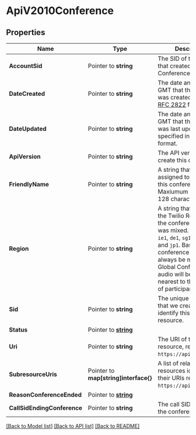 # ApiV2010Conference

## Properties

Name | Type | Description | Notes
------------ | ------------- | ------------- | -------------
**AccountSid** | Pointer to **string** | The SID of the [Account](https://www.twilio.com/docs/iam/api/account) that created this Conference resource. |
**DateCreated** | Pointer to **string** | The date and time in GMT that this resource was created specified in [RFC 2822](https://www.ietf.org/rfc/rfc2822.txt) format. |
**DateUpdated** | Pointer to **string** | The date and time in GMT that this resource was last updated, specified in [RFC 2822](https://www.ietf.org/rfc/rfc2822.txt) format. |
**ApiVersion** | Pointer to **string** | The API version used to create this conference. |
**FriendlyName** | Pointer to **string** | A string that you assigned to describe this conference room. Maxiumum length is 128 characters. |
**Region** | Pointer to **string** | A string that represents the Twilio Region where the conference audio was mixed. May be `us1`, `ie1`,  `de1`, `sg1`, `br1`, `au1`, and `jp1`. Basic conference audio will always be mixed in `us1`. Global Conference audio will be mixed nearest to the majority of participants. |
**Sid** | Pointer to **string** | The unique string that that we created to identify this Conference resource. |
**Status** | Pointer to [**string**](ConferenceEnumStatus.md) |  |
**Uri** | Pointer to **string** | The URI of this resource, relative to `https://api.twilio.com`. |
**SubresourceUris** | Pointer to **map[string]interface{}** | A list of related resources identified by their URIs relative to `https://api.twilio.com`. |
**ReasonConferenceEnded** | Pointer to [**string**](ConferenceEnumReasonConferenceEnded.md) |  |
**CallSidEndingConference** | Pointer to **string** | The call SID that caused the conference to end. |

[[Back to Model list]](../README.md#documentation-for-models) [[Back to API list]](../README.md#documentation-for-api-endpoints) [[Back to README]](../README.md)


